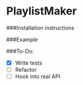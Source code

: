 # PlaylistMaker

###Installation instructions


###Example


###To-Do:
* [x] Write tests
* [ ] Refactor
* [ ] Hook into real API

